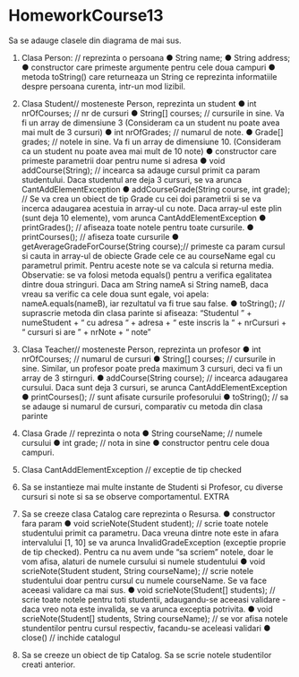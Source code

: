 # HomeworkCourse13
 

Sa se adauge clasele din diagrama de mai sus. 
1.	Clasa Person: // reprezinta o persoana
●	String name;
●	String address;
●	constructor care primeste argumente pentru cele doua campuri
●	metoda toString() care returneaza un String ce reprezinta informatiile despre persoana curenta, intr-un mod lizibil.

2.	Clasa Student// mosteneste Person, reprezinta un student
●	int nrOfCourses; // nr de cursuri
●	String[] courses; // cursurile in sine. Va fi un array de dimensiune 3 (Consideram ca un student nu poate avea mai mult de 3 cursuri)
●	int nrOfGrades; // numarul de note.
●	Grade[] grades; // notele in sine. Va fi un array de dimensiune 10. (Consideram ca un student nu poate avea mai mult de 10 note)
●	constructor care primeste parametrii doar pentru nume si adresa
●	void addCourse(String); // incearca sa adauge cursul primit ca param studentului. Daca studentul are deja 3 cursuri, se va arunca CantAddElementException
●	addCourseGrade(String course, int grade); // Se va crea un obiect de tip Grade cu cei doi parametrii si se va incerca adaugarea acestuia in array-ul cu note. Daca array-ul este plin (sunt deja 10 elemente), vom arunca CantAddElementException
●	printGrades(); // afiseaza toate notele pentru toate cursurile.
●	printCourses(); // afiseza toate cursurile
●	getAverageGradeForCourse(String course);// primeste ca param cursul si cauta in array-ul de obiecte Grade cele ce au courseName egal cu parametrul primit. Pentru aceste note se va calcula si returna media. Observatie: se va folosi metoda equals() pentru a verifica egalitatea dintre doua stringuri. Daca am String nameA si String nameB, daca vreau sa verific ca cele doua sunt egale, voi apela: nameA.equals(nameB), iar rezultatul va fi true sau false.
●	toString(); // suprascrie metoda din clasa parinte si afiseaza: “Studentul ” + numeStudent + “ cu adresa “ + adresa + “ este inscris la “ + nrCursuri + “ cursuri si are ” + nrNote + “ note”

3.	Clasa Teacher// mosteneste Person, reprezinta un profesor
●	int nrOfCourses; // numarul de cursuri
●	String[] courses; // cursurile in sine. Similar, un profesor poate preda maximum 3 cursuri, deci va fi un array de 3 stirnguri. 
●	addCourse(String course); // incearca adaugarea cursului. Daca sunt deja 3 cursuri, se arunca CantAddElementException
●	printCourses(); // sunt afisate cursurile profesorului
●	toString(); // sa se adauge si numarul de cursuri, comparativ cu metoda din clasa parinte

4.	Clasa Grade // reprezinta o nota
●	String courseName; // numele cursului
●	int grade; // nota in sine
●	constructor pentru cele doua campuri.

5.	Clasa CantAddElementException // exceptie de tip checked
6.	Sa se instantieze mai multe instante de Studenti si Profesor, cu diverse cursuri si note si sa se observe comportamentul. 
EXTRA
7.	Sa se creeze clasa Catalog care reprezinta o Resursa. 
●	constructor fara param
●	void scrieNote(Student student); // scrie toate notele studentului primit ca parametru. Daca vreuna dintre note este in afara intervalului [1, 10] se va arunca InvalidGradeException (exceptie proprie de tip checked). Pentru ca nu avem unde “sa scriem” notele, doar le vom afisa, alaturi de numele cursului si numele studentului
●	void scrieNote(Student student, String courseName); // scrie notele studentului doar pentru cursul cu numele courseName. Se va face aceeasi validare ca mai sus. 
●	void scrieNote(Student[] students); // scrie toate notele pentru toti studentii, adaugandu-se aceeasi validare - daca vreo nota este invalida, se va arunca exceptia potrivita. 
●	void scrieNote(Student[] students, String courseName); // se vor afisa notele stundentilor pentru cursul respectiv, facandu-se aceleasi validari
●	close() // inchide catalogul  
8.	Sa se creeze un obiect de tip Catalog. Sa se scrie notele studentilor creati anterior. 

